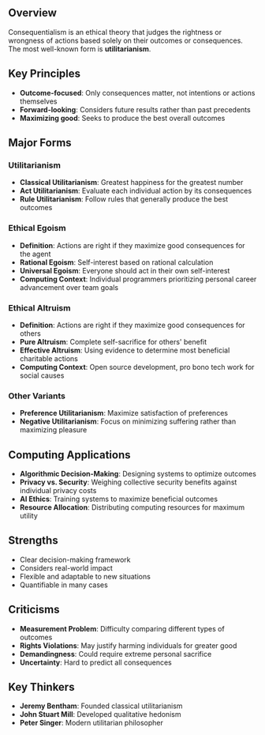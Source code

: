 ## Overview
Consequentialism is an ethical theory that judges the rightness or wrongness of actions based solely on their outcomes or consequences. The most well-known form is **utilitarianism**.

## Key Principles
- **Outcome-focused**: Only consequences matter, not intentions or actions themselves
- **Forward-looking**: Considers future results rather than past precedents
- **Maximizing good**: Seeks to produce the best overall outcomes

## Major Forms

### Utilitarianism
- **Classical Utilitarianism**: Greatest happiness for the greatest number
- **Act Utilitarianism**: Evaluate each individual action by its consequences
- **Rule Utilitarianism**: Follow rules that generally produce the best outcomes

### Ethical Egoism
- **Definition**: Actions are right if they maximize good consequences for the agent
- **Rational Egoism**: Self-interest based on rational calculation
- **Universal Egoism**: Everyone should act in their own self-interest
- **Computing Context**: Individual programmers prioritizing personal career advancement over team goals

### Ethical Altruism
- **Definition**: Actions are right if they maximize good consequences for others
- **Pure Altruism**: Complete self-sacrifice for others' benefit
- **Effective Altruism**: Using evidence to determine most beneficial charitable actions
- **Computing Context**: Open source development, pro bono tech work for social causes

### Other Variants
- **Preference Utilitarianism**: Maximize satisfaction of preferences
- **Negative Utilitarianism**: Focus on minimizing suffering rather than maximizing pleasure

## Computing Applications
- **Algorithmic Decision-Making**: Designing systems to optimize outcomes
- **Privacy vs. Security**: Weighing collective security benefits against individual privacy costs
- **AI Ethics**: Training systems to maximize beneficial outcomes
- **Resource Allocation**: Distributing computing resources for maximum utility

## Strengths
- Clear decision-making framework
- Considers real-world impact
- Flexible and adaptable to new situations
- Quantifiable in many cases

## Criticisms
- **Measurement Problem**: Difficulty comparing different types of outcomes
- **Rights Violations**: May justify harming individuals for greater good
- **Demandingness**: Could require extreme personal sacrifice
- **Uncertainty**: Hard to predict all consequences

## Key Thinkers
- **Jeremy Bentham**: Founded classical utilitarianism
- **John Stuart Mill**: Developed qualitative hedonism
- **Peter Singer**: Modern utilitarian philosopher